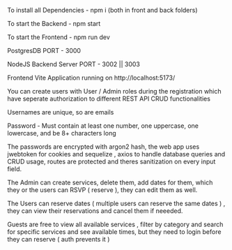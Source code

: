 To install all Dependencies - npm i (both in front and back folders)


To start the Backend - npm start

To start the Frontend - npm run dev

PostgresDB PORT - 3000

NodeJS Backend Server PORT - 3002 || 3003

Frontend Vite Application running on  http://localhost:5173/

You can create users with User / Admin roles during the registration which have seperate authorization to different REST API CRUD functionalities 

Usernames are unique, so are emails

Password -  Must contain at least one number, one uppercase, one lowercase, and be 8+ characters long

The passwords are encrypted with argon2 hash, the web app uses jwebtoken for cookies and sequelize , axios to handle database queries and CRUD usage, routes are protected and theres sanitization on every input field.

The Admin can create services, delete them, add dates for them, which they or the users can RSVP ( reserve ), they can edit them as well.

The Users can reserve dates ( multiple users can reserve the same dates ) , they can view their reservations and cancel them if neeeded. 

Guests are free to view all available services , filter by category and search for specific services and see available times, but they need to login before they can reserve ( auth prevents it )





